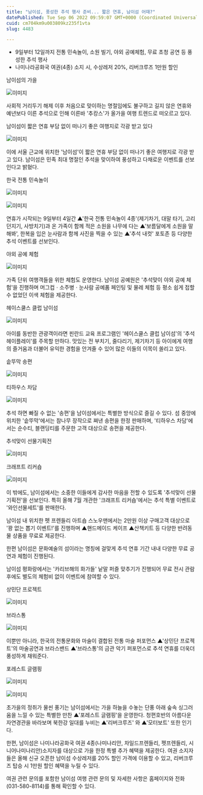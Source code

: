 ```yaml
---
title: "남이섬, 풍성한 추석 행사 준비... 짧은 연휴, 남이섬 어때?"
datePublished: Tue Sep 06 2022 09:59:07 GMT+0000 (Coordinated Universal Time)
cuid: cm704km9u003809kz235f1vta
slug: 4483

---
```



- 9일부터 12일까지 전통 민속놀이, 소원 빌기, 야외 공예체험, 무료 초청 공연 등 풍성한 추석 행사
- 나미나라공화국 여권(4종) 소지 시, 수상레저 20%, 리버크루즈 1만원 할인

남이섬의 가을

![이미지](https://cdn.hashnode.com/res/hashnode/image/upload/v1739256726889/ea6f896d-2bbf-43a9-ad0c-7687ea044094.jpeg)

사회적 거리두기 해제 이후 처음으로 맞이하는 명절임에도 불구하고 길지 않은 연휴와 예년보다 이른 추석으로 인해 이른바 '추캉스'가 올가을 여행 트렌드로 떠오르고 있다.

남이섬이 짧은 연휴 부담 없이 떠나기 좋은 여행지로 각광 받고 있다

![이미지](https://cdn.hashnode.com/res/hashnode/image/upload/v1739256730169/29c92550-ed98-48db-b34a-a2bd3cecb580.jpeg)

이에 서울 근교에 위치한 '남이섬'이 짧은 연휴 부담 없이 떠나기 좋은 여행지로 각광 받고 있다. 남이섬은 민족 최대 명절인 추석을 맞이하여 풍성하고 다채로운 이벤트를 선보인다고 밝혔다.

한국 전통 민속놀이

![이미지](https://blog.kakaocdn.net/dn/N0NIA/btrLulkwXfj/ajIRzap3LHKq7tBwMD3Jl1/img.jpg)

![이미지](https://cdn.hashnode.com/res/hashnode/image/upload/v1739256735950/e8a69078-3fb4-491b-8e28-38ff7f7b4531.jpeg)

연휴가 시작되는 9일부터 4일간 ▲'한국 전통 민속놀이 4종'(제기차기, 대말 타기, 고리 던지기, 사방치기)과 온 가족이 함께 적은 소원을 나무에 다는 ▲'보름달에게 소원을 말해봐', 한복을 입은 눈사람과 함께 사진을 찍을 수 있는 ▲'추석 내컷' 포토존 등 다양한 추석 이벤트를 선보인다.

야외 공예 체험

![이미지](https://cdn.hashnode.com/res/hashnode/image/upload/v1739256739212/56990c95-6f64-4a84-b0b9-24886a96e519.jpeg)

가족 단위 여행객들을 위한 체험도 운영한다. 남이섬 공예원은 '추석맞이 야외 공예 체험'을 진행하며 머그컵ㆍ소주병ㆍ눈사람 공예품 페인팅 및 물레 체험 등 평소 쉽게 접할 수 없었던 이색 체험을 제공한다.

헤이스쿨스 클럽 남이섬

![이미지](https://cdn.hashnode.com/res/hashnode/image/upload/v1739256742027/1d4a501c-b382-446e-ade9-1769a303ff48.jpeg)

아이를 동반한 관광객이라면 핀란드 교육 프로그램인 '헤이스쿨스 클럽 남이섬'의 '추석 헤이플레이'를 주목할 만하다. 맛있는 전 부치기, 줄다리기, 제기차기 등 아이에게 여행의 즐거움과 더불어 유익한 경험을 안겨줄 수 있어 많은 이들의 이목이 쏠리고 있다.

솥뚜막 송편

![이미지](https://cdn.hashnode.com/res/hashnode/image/upload/v1739256745218/6d360eea-4be4-4a74-808f-529121c6c09e.jpeg)

티하우스 차담

![이미지](https://cdn.hashnode.com/res/hashnode/image/upload/v1739256747481/f258b64a-043c-43f8-b309-9dbcf2203def.jpeg)

추석 하면 빠질 수 없는 '송편'을 남이섬에서는 특별한 방식으로 즐길 수 있다. 섬 중앙에 위치한 '솥뚜막'에서는 참나무 장작으로 쪄낸 송편을 한정 판매하며, '티하우스 차담'에서는 순수티, 블랜딩티를 주문한 고객 대상으로 송편을 제공한다.

추석맞이 선물기획전

![이미지](https://cdn.hashnode.com/res/hashnode/image/upload/v1739256749317/de65b63c-7480-4961-a17f-1c32e133a459.jpeg)

크래프트 리커숍

![이미지](https://cdn.hashnode.com/res/hashnode/image/upload/v1739256751318/4226e8d6-4862-4c8f-b693-d7202b22e7d1.jpeg)

이 밖에도, 남이섬에서는 소중한 이들에게 감사한 마음을 전할 수 있도록 '추석맞이 선물기획전'을 선보인다. 특히 올해 7월 개관한 '크래프트 리커숍'에서는 추석 특별 이벤트로 '와인선물세트'를 판매한다.

남이섬 내 위치한 펫 프렌들리 아트숍 스노우맨에서는 2만원 이상 구매고객 대상으로 '꽝 없는 뽑기 이벤트!'를 진행하며 ▲핸드메이드 케이프 ▲산책키트 등 다양한 반려동물 상품을 무료로 제공한다.

한편 남이섬은 문화예술의 섬이라는 명칭에 걸맞게 추석 연휴 기간 내내 다양한 무료 공연과 체험이 진행된다.

남이섬 평화랑에서는 '카리브해의 화가들' 낱말 퍼즐 맞추기가 진행되어 무료 전시 관람 후에도 별도의 체험비 없이 이벤트에 참여할 수 있다.

상민단 프로젝트

![이미지](https://cdn.hashnode.com/res/hashnode/image/upload/v1739256754392/062a71ce-b025-4534-951d-ca566e0f46d5.jpeg)

브라스통

![이미지](https://blog.kakaocdn.net/dn/HtI5j/btrLwzISCJN/SkV58FUV7d4urT7Gvizhuk/img.jpg)

이뿐만 아니라, 한국의 전통문화와 마술이 결합된 전통 마술 퍼포먼스 ▲'상민단 프로젝트'의 마술공연과 브라스밴드 ▲'브라스통'의 금관 악기 퍼포먼스로 추석 연휴를 더욱더 풍성하게 채워준다.

포레스트 글램핑

![이미지](https://cdn.hashnode.com/res/hashnode/image/upload/v1739256760257/4dd87b68-abde-4458-8d54-5b26a737ceb2.jpeg)

![이미지](https://cdn.hashnode.com/res/hashnode/image/upload/v1739256763546/5ba1d8c6-2e4b-4eba-8671-dd118e4ff0e1.jpeg)

초가을의 정취가 물씬 풍기는 남이섬에서는 가을 하늘을 수놓는 단풍 아래 숲속 싱그러움을 느낄 수 있는 특별한 만찬 ▲'포레스트 글램핑'을 운영한다. 청편호반의 아름다운 자연경관을 바라보며 북한강 일대를 누비는 ▲'리버크루즈' 와 ▲'모터보트' 또한 인기다.

한편, 남이섬은 나미나라공화국 여권 4종(나미나리안, 차일드프렌들리, 펫프렌들리, 시니어나미나리안)소지자를 대상으로 가을 한정 특별 추가 혜택을 제공한다. 여권 소지자들은 올해 신규 오픈한 남이섬 수상레저를 20% 할인 가격에 이용할 수 있고, 리버크루즈 탑승 시 1만원 할인 혜택을 누릴 수 있다.

여권 관련 문의를 포함한 남이섬 여행 관련 문의 및 자세한 사항은 홈페이지와 전화(031-580-8114)를 통해 확인할 수 있다.